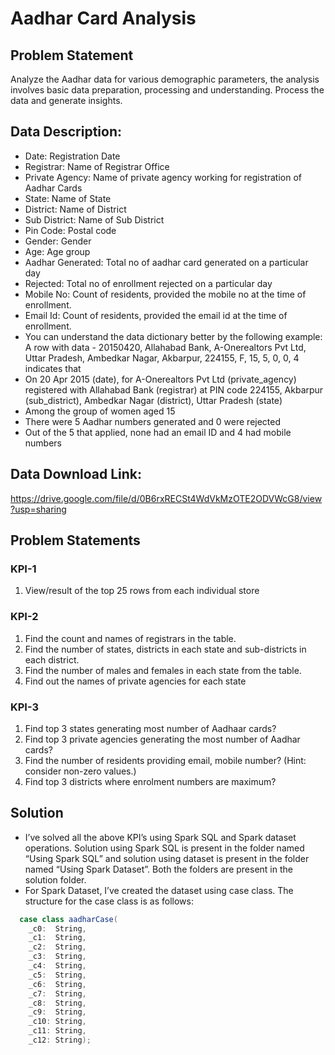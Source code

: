 # Aadhar Card Analysis

## Problem Statement
 
Analyze the Aadhar data for various demographic parameters, the analysis involves basic data preparation, processing and understanding. Process the data and generate insights. 

## Data Description:
 
* Date: Registration Date 
* Registrar: Name of Registrar Office 
* Private Agency: Name of private agency working for registration of Aadhar Cards 
* State: Name of State 
* District: Name of District 
* Sub District: Name of Sub District 
* Pin Code: Postal code 
* Gender: Gender 
* Age: Age group 
* Aadhar Generated: Total no of aadhar card generated on a particular day 
* Rejected: Total no of enrollment rejected on a particular day 
* Mobile No: Count of residents, provided the mobile no at the time of enrollment. 
* Email Id: Count of residents, provided the email id at the time of enrollment. 
* You can understand the data dictionary better by the following example: A row with data - 20150420, Allahabad Bank, A-Onerealtors Pvt Ltd, Uttar Pradesh, Ambedkar Nagar, Akbarpur, 224155, F, 15, 5, 0, 0, 4 indicates that 
* On 20 Apr 2015 (date), for A-Onerealtors Pvt Ltd (private_agency) registered with Allahabad Bank (registrar) at PIN code 224155, Akbarpur (sub_district), Ambedkar Nagar (district), Uttar Pradesh (state) 
* Among the group of women aged 15 
* There were 5 Aadhar numbers generated and 0 were rejected 
* Out of the 5 that applied, none had an email ID and 4 had mobile numbers 

## Data Download Link: 
https://drive.google.com/file/d/0B6rxRECSt4WdVkMzOTE2ODVWcG8/view?usp=sharing

## Problem Statements 
### KPI-1 
1. View/result of the top 25 rows from each individual store 

### KPI-2 
1. Find the count and names of registrars in the table. 
2. Find the number of states, districts in each state and sub-districts in each district. 
3. Find the number of males and females in each state from the table. 
4. Find out the names of private agencies for each state 

### KPI-3 
1. Find top 3 states generating most number of Aadhaar cards? 
2. Find top 3 private agencies generating the most number of Aadhar cards? 
3. Find the number of residents providing email, mobile number? (Hint: consider non-zero values.) 
4. Find top 3 districts where enrolment numbers are maximum? 

## Solution
* I’ve solved all the above KPI’s using Spark SQL and Spark dataset operations. Solution using Spark SQL is present in the folder named “Using Spark SQL” and solution using dataset is present in the folder named “Using Spark Dataset”. Both the folders are present in the solution folder.
* For Spark Dataset, I’ve created the dataset using case class. The structure for the case class is as follows:
```scala
  case class aadharCase(
    _c0:  String,
    _c1:  String,
    _c2:  String,
    _c3:  String,
    _c4:  String,
    _c5:  String,
    _c6:  String,
    _c7:  String,
    _c8:  String,
    _c9:  String,
    _c10: String,
    _c11: String,
    _c12: String);
```
